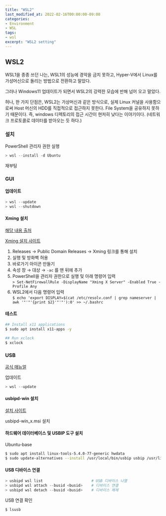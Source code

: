 ```yaml
---
title: "WSL2"
last_modified_at: 2022-02-16T00:00:00-09:00
categories:
- Environment
- WSL
tags:
- wsl
excerpt: "WSL2 setting"
---
```


## WSL2

WSL1을 종종 쓰던 나는, WSL1의 성능에 경악을 금치 못하고, Hyper-V에서 Linux를
가성머신으로 돌리는 방법으로 전환하고 말았다.

그러나 Windows11 업데이트가 되면서 WSL2의 강력한 모습에 반해 넘어 오고 말았다.

허나, 한 가지 단점은, WSL2는 가상머신과 같은 방식으로, 실제 Linux 커널을
사용함으로써 Host 머신의 HDD를 직접적으로 접근하지 못한다. File System을
공유하지 못하기 때문이다.
즉, windows 디렉토리의 접근 시간이 현저히 낮다는 이야기이다.
(네트워크 프로토콜로 데이터를 받아오는 듯 하다.)

### 설치

PowerShell 관리자 권한 실행

```powershell
> wsl --install -d Ubuntu
```

재부팅



### GUI

#### 업데이트

```powershell
> wsl --update
> wsl --shutdown
```

#### Xming 설치

[해당 내용 출처](https://evandde.github.io/wsl2-x/)


[Xming 설치 사이트](http://www.straightrunning.com/XmingNotes/)

1. Releases &#8594; Public Domain Releases &#8594; Xming 링크를 통해 설치
1. 실행 및 방화벽 허용
1. 바로가기 아이콘 만들기
1. 속성 창 &#8594; 대상 &#8594; `-ac` 를 맨 뒤에 추가
1. PowerShell을 관리자 권한으로 실행 및 아래 명령어 입력  
`> Set-NetFirewallRule -DisplayName "Xming X Server" -Enabled True -Profile Any`
1. WSL2에서 다음 명령어 입력  
`$ echo 'export DISPLAY=$(cat /etc/resolv.conf | grep nameserver | awk '"'"'{print $2}'"'"'):0' >> ~/.bashrc`


#### 테스트

```bash
## Install x11 applications
$ sudo apt install x11-apps -y

## Run xclock
$ xclock
```


### USB

[공식 매뉴얼](https://docs.microsoft.com/ko-kr/windows/wsl/connect-usb)

업데이트

```powershell
> wsl --update
```

#### usbipd-win 설치

[설치 사이트](https://github.com/dorssel/usbipd-win/releases)

usbipd-win\_x.msi 설치

#### 하드웨어 데이터베이스 및 USBIP 도구 설치

Ubuntu-base

```bash
$ sudo apt install linux-tools-5.4.0-77-generic hwdata
$ sudo update-alternatives --install /usr/local/bin/usbip usbip /usr/lib/linux-tools/5.4.0-77-generic/usbip 20
```

#### USB 디바이스 연결

```powershell
> usbipd wsl list                      # USB 디바이스 나열
> usbipd wsl attach --busid <busid>    # 디바이스 연결
> usbipd wsl detach --busid <busid>    # 디바이스 해제
```

USB 연결 확인
```bash
$ lsusb
```


